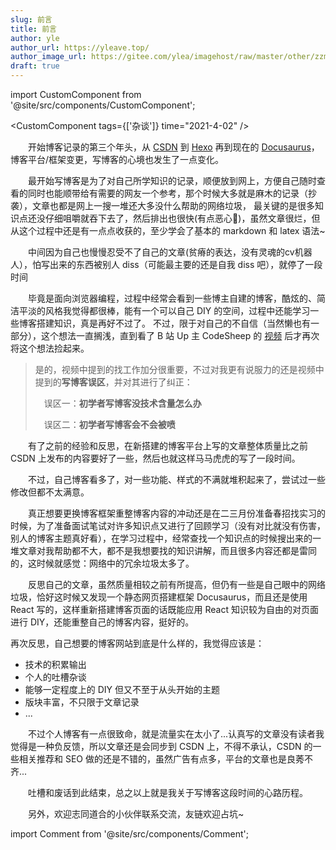 ```yaml
---
slug: 前言
title: 前言
author: yle
author_url: https://yleave.top/
author_image_url: https://gitee.com/ylea/imagehost/raw/master/other/zzm3.jpg
draft: true
---
```


import CustomComponent from '@site/src/components/CustomComponent';

<CustomComponent tags={['杂谈']} time="2021-4-02" />

&emsp;&emsp;开始博客记录的第三个年头，从 [CSDN](https://blog.csdn.net/qq_38701868) 到 [Hexo](https://yleave.github.io/) 再到现在的 [Docusaurus](https://yleave.top/)，
博客平台/框架变更，写博客的心境也发生了一点变化。


<!-- truncate -->

&emsp;&emsp;最开始写博客是为了对自己所学知识的记录，顺便放到网上，方便自己随时查看的同时也能顺带给有需要的网友一个参考，那个时候大多就是麻木的记录（抄袭），文章也都是网上一搜一堆还大多没什么帮助的网络垃圾，
最关键的是很多知识点还没仔细咀嚼就吞下去了，然后排出也很快(有点恶心🙈)，虽然文章很烂，但从这个过程中还是有一点点收获的，至少学会了基本的 markdown 和 latex 语法~


&emsp;&emsp;中间因为自己也慢慢忍受不了自己的文章(贫瘠的表达，没有灵魂的cv机器人），怕写出来的东西被别人 diss（可能最主要的还是自我 diss 吧），就停了一段时间

&emsp;&emsp;毕竟是面向浏览器编程，过程中经常会看到一些博主自建的博客，酷炫的、简洁平淡的风格我觉得都很棒，能有一个可以自己 DIY 的空间，过程中还能学习一些博客搭建知识，真是再好不过了。
不过，限于对自己的不自信（当然懒也有一部分），这个想法一直搁浅，直到看了 B 站 Up 主 CodeSheep 的 [视频](https://www.bilibili.com/video/BV1Px411d74c) 后才再次将这个想法捡起来。

> 是的，视频中提到的找工作加分很重要，不过对我更有说服力的还是视频中提到的**写博客误区**，并对其进行了纠正：
> 
>  误区一：**初学者写博客没技术含量怎么办**
> 
>  误区二：**初学者写博客会不会被喷**

&emsp;&emsp;有了之前的经验和反思，在新搭建的博客平台上写的文章整体质量比之前 CSDN 上发布的内容要好了一些，然后也就这样马马虎虎的写了一段时间。

&emsp;&emsp;不过，自己博客看多了，对一些功能、样式的不满就堆积起来了，尝试过一些修改但都不太满意。

&emsp;&emsp;真正想要更换博客框架重整博客内容的冲动还是在二三月份准备春招找实习的时候，为了准备面试笔试对许多知识点又进行了回顾学习（没有对比就没有伤害，别人的博客主题真好看），在学习过程中，经常查找一个知识点的时候搜出来的一堆文章对我帮助都不大，都不是我想要找的知识讲解，而且很多内容还都是雷同的，这时候就感觉：网络中的冗余垃圾太多了。

&emsp;&emsp;反思自己的文章，虽然质量相较之前有所提高，但仍有一些是自己眼中的网络垃圾，恰好这时候又发现一个静态网页搭建框架 Docusaurus，而且还是使用 React 写的，这样重新搭建博客页面的话既能应用 React 知识较为自由的对页面进行 DIY，还能重整自己的博客内容，挺好的。


再次反思，自己想要的博客网站到底是什么样的，我觉得应该是：
- 技术的积累输出
- 个人的吐槽杂谈
- 能够一定程度上的 DIY 但又不至于从头开始的主题
- 版块丰富，不只限于文章记录
- ...

&emsp;&emsp;不过个人博客有一点很致命，就是流量实在太小了...认真写的文章没有读者我觉得是一种负反馈，所以文章还是会同步到 CSDN 上，不得不承认，CSDN 的一些相关推荐和 SEO 做的还是不错的，虽然广告有点多，平台的文章也是良莠不齐...

&emsp;&emsp;吐槽和废话到此结束，总之以上就是我关于写博客这段时间的心路历程。

&emsp;&emsp;另外，欢迎志同道合的小伙伴联系交流，友链欢迎占坑~

import Comment from '@site/src/components/Comment';

<Comment />